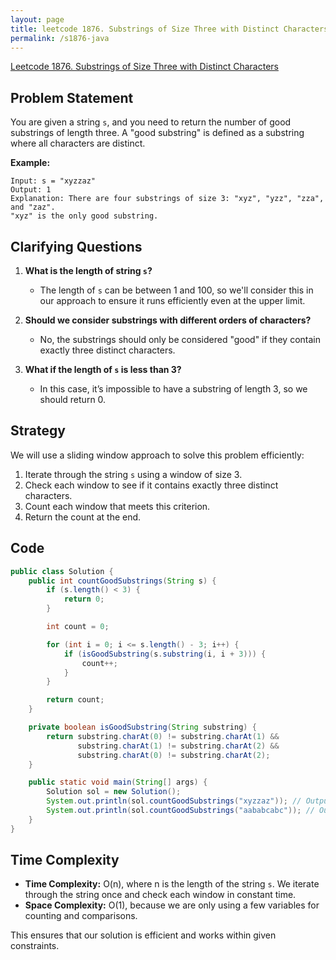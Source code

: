 ```yaml
---
layout: page
title: leetcode 1876. Substrings of Size Three with Distinct Characters
permalink: /s1876-java
---
```

[Leetcode 1876. Substrings of Size Three with Distinct Characters](https://algoadvance.github.io/algoadvance/l1876)
## Problem Statement

You are given a string `s`, and you need to return the number of good substrings of length three. A "good substring" is defined as a substring where all characters are distinct.

**Example:**
```
Input: s = "xyzzaz"
Output: 1
Explanation: There are four substrings of size 3: "xyz", "yzz", "zza", and "zaz". 
"xyz" is the only good substring.
```

## Clarifying Questions

1. **What is the length of string `s`?**
   - The length of `s` can be between 1 and 100, so we'll consider this in our approach to ensure it runs efficiently even at the upper limit.

2. **Should we consider substrings with different orders of characters?**
   - No, the substrings should only be considered "good" if they contain exactly three distinct characters.

3. **What if the length of `s` is less than 3?**
   - In this case, it’s impossible to have a substring of length 3, so we should return 0.

## Strategy

We will use a sliding window approach to solve this problem efficiently:

1. Iterate through the string `s` using a window of size 3.
2. Check each window to see if it contains exactly three distinct characters.
3. Count each window that meets this criterion.
4. Return the count at the end.

## Code

```java
public class Solution {
    public int countGoodSubstrings(String s) {
        if (s.length() < 3) {
            return 0;
        }

        int count = 0;

        for (int i = 0; i <= s.length() - 3; i++) {
            if (isGoodSubstring(s.substring(i, i + 3))) {
                count++;
            }
        }

        return count;
    }

    private boolean isGoodSubstring(String substring) {
        return substring.charAt(0) != substring.charAt(1) &&
               substring.charAt(1) != substring.charAt(2) &&
               substring.charAt(0) != substring.charAt(2);
    }

    public static void main(String[] args) {
        Solution sol = new Solution();
        System.out.println(sol.countGoodSubstrings("xyzzaz")); // Output: 1
        System.out.println(sol.countGoodSubstrings("aababcabc")); // Output: 4
    }
}
```

## Time Complexity

- **Time Complexity:** O(n), where n is the length of the string `s`. We iterate through the string once and check each window in constant time.
- **Space Complexity:** O(1), because we are only using a few variables for counting and comparisons.

This ensures that our solution is efficient and works within given constraints.